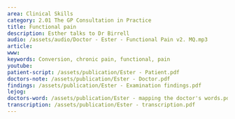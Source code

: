 ```yaml
---
area: Clinical Skills
category: 2.01 The GP Consultation in Practice
title: Functional pain
description: Esther talks to Dr Birrell
audio: /assets/audio/Doctor - Ester - Functional Pain v2. MQ.mp3
article: 
www: 
keywords: Conversion, chronic pain, functional, pain
youtube:
patient-script: /assets/publication/Ester - Patient.pdf
doctors-note: /assets/publication/Ester - Doctor.pdf
findings: /assets/publication/Ester - Examination findings.pdf
lejog: 
doctors-word: /assets/publication/Ester - mapping the doctor's words.pdf
transcription: /assets/publication/Ester - transcription.pdf
--- 
```

